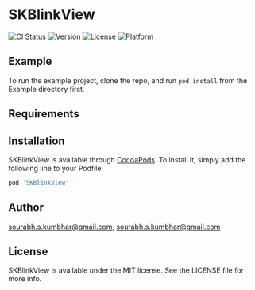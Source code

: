 # SKBlinkView

[![CI Status](https://img.shields.io/travis/sourabh.s.kumbhar@gmail.com/SKBlinkView.svg?style=flat)](https://travis-ci.org/sourabh.s.kumbhar@gmail.com/SKBlinkView)
[![Version](https://img.shields.io/cocoapods/v/SKBlinkView.svg?style=flat)](https://cocoapods.org/pods/SKBlinkView)
[![License](https://img.shields.io/cocoapods/l/SKBlinkView.svg?style=flat)](https://cocoapods.org/pods/SKBlinkView)
[![Platform](https://img.shields.io/cocoapods/p/SKBlinkView.svg?style=flat)](https://cocoapods.org/pods/SKBlinkView)

## Example

To run the example project, clone the repo, and run `pod install` from the Example directory first.

## Requirements

## Installation

SKBlinkView is available through [CocoaPods](https://cocoapods.org). To install
it, simply add the following line to your Podfile:

```ruby
pod 'SKBlinkView'
```

## Author

sourabh.s.kumbhar@gmail.com, sourabh.s.kumbhar@gmail.com

## License

SKBlinkView is available under the MIT license. See the LICENSE file for more info.
